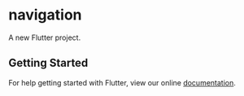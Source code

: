# navigation

A new Flutter project.

## Getting Started

For help getting started with Flutter, view our online
[documentation](http://flutter.io/).
